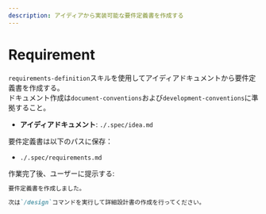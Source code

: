 ```yaml
---
description: アイディアから実装可能な要件定義書を作成する
---
```


# Requirement

`requirements-definition`スキルを使用してアイディアドキュメントから要件定義書を作成する。  
ドキュメント作成は`document-conventions`および`development-conventions`に準拠すること。  

- **アイディアドキュメント**: `./.spec/idea.md`

要件定義書は以下のパスに保存：

- `./.spec/requirements.md`

作業完了後、ユーザーに提示する:

```markdown
要件定義書を作成しました。

次は`/design`コマンドを実行して詳細設計書の作成を行ってください。
```
